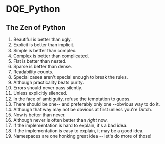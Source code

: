 # DQE_Python

## The Zen of Python

1. Beautiful is better than ugly.  
2. Explicit is better than implicit.  
3. Simple is better than complex.  
4. Complex is better than complicated.  
5. Flat is better than nested.  
6. Sparse is better than dense.  
7. Readability counts.  
8. Special cases aren't special enough to break the rules.  
9. Although practicality beats purity.  
10. Errors should never pass silently.  
11. Unless explicitly silenced.  
12. In the face of ambiguity, refuse the temptation to guess.  
13. There should be one-- and preferably only one --obvious way to do it.  
14. Although that way may not be obvious at first unless you're Dutch.  
15. Now is better than never.  
16. Although never is often better than *right* now.  
17. If the implementation is hard to explain, it's a bad idea.  
18. If the implementation is easy to explain, it may be a good idea.  
19. Namespaces are one honking great idea -- let's do more of those!  
